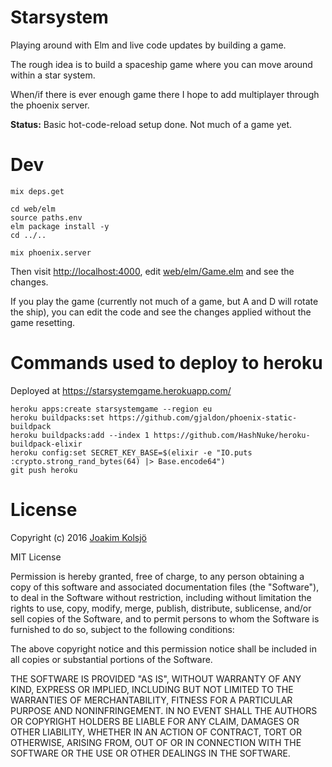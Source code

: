 # Starsystem

Playing around with Elm and live code updates by building a game.

The rough idea is to build a spaceship game where you can move around within a star system.

When/if there is ever enough game there I hope to add multiplayer through the phoenix server.

**Status:** Basic hot-code-reload setup done. Not much of a game yet.

# Dev

    mix deps.get

    cd web/elm
    source paths.env
    elm package install -y
    cd ../..

    mix phoenix.server

Then visit <http://localhost:4000>, edit [web/elm/Game.elm](/web/elm/Game.elm) and see the changes.

If you play the game (currently not much of a game, but A and D will rotate the ship),
you can edit the code and see the changes applied without the game resetting.

# Commands used to deploy to heroku

Deployed at <https://starsystemgame.herokuapp.com/>

    heroku apps:create starsystemgame --region eu
    heroku buildpacks:set https://github.com/gjaldon/phoenix-static-buildpack
    heroku buildpacks:add --index 1 https://github.com/HashNuke/heroku-buildpack-elixir
    heroku config:set SECRET_KEY_BASE=$(elixir -e "IO.puts :crypto.strong_rand_bytes(64) |> Base.encode64")
    git push heroku

# License

Copyright (c) 2016 [Joakim Kolsjö](https://twitter.com/joakimk)

MIT License

Permission is hereby granted, free of charge, to any person obtaining
a copy of this software and associated documentation files (the
"Software"), to deal in the Software without restriction, including
without limitation the rights to use, copy, modify, merge, publish,
distribute, sublicense, and/or sell copies of the Software, and to
permit persons to whom the Software is furnished to do so, subject to
the following conditions:

The above copyright notice and this permission notice shall be
included in all copies or substantial portions of the Software.

THE SOFTWARE IS PROVIDED "AS IS", WITHOUT WARRANTY OF ANY KIND,
EXPRESS OR IMPLIED, INCLUDING BUT NOT LIMITED TO THE WARRANTIES OF
MERCHANTABILITY, FITNESS FOR A PARTICULAR PURPOSE AND
NONINFRINGEMENT. IN NO EVENT SHALL THE AUTHORS OR COPYRIGHT HOLDERS BE
LIABLE FOR ANY CLAIM, DAMAGES OR OTHER LIABILITY, WHETHER IN AN ACTION
OF CONTRACT, TORT OR OTHERWISE, ARISING FROM, OUT OF OR IN CONNECTION
WITH THE SOFTWARE OR THE USE OR OTHER DEALINGS IN THE SOFTWARE.
